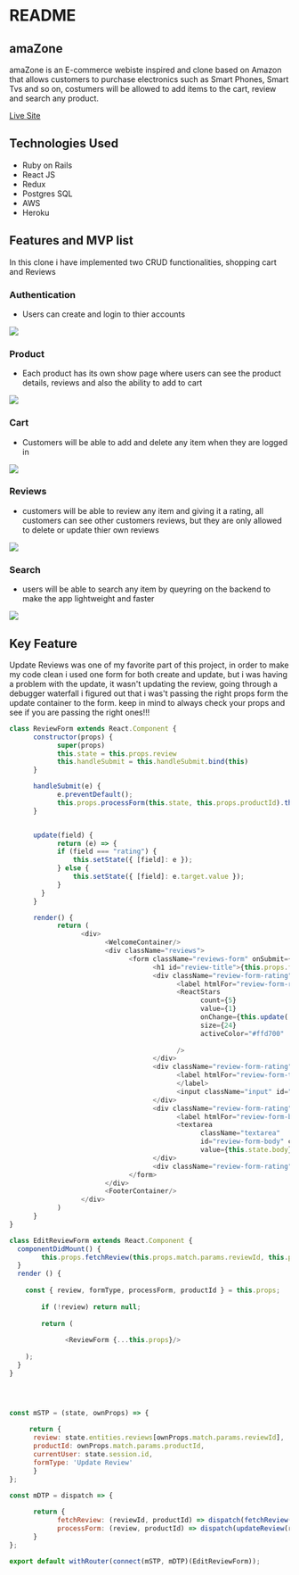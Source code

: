 # README
## amaZone
amaZone is an E-commerce webiste inspired and clone based on Amazon that allows customers to purchase  electronics such as Smart Phones, Smart Tvs and so on, costumers will be allowed to add items to the cart, review and search any product.

[Live Site](https://amazone2.herokuapp.com/#/)

## Technologies Used 

* Ruby on Rails 
* React JS
* Redux
* Postgres SQL
* AWS
* Heroku 

## Features and MVP list
In this clone i have implemented two CRUD functionalities, shopping cart and Reviews
### Authentication
* Users can create and login to thier accounts 

![](app/assets/images/gifAuth.gif)

### Product 
* Each product has its own show page where users can see the product details, reviews and also the ability to add to cart

![](app/assets/images/gifProduct.gif) 

### Cart  
* Customers will be able to add and delete any item when they are logged in 

![](app/assets/images/gifCart.gif)

### Reviews  
* customers will be able to review any item and giving it a rating, all customers can see other customers reviews, but they are only allowed to delete or update thier own reviews

![](app/assets/images/gifReviews.gif) 

### Search 
* users will be able to search any item by queyring on the backend to make the app lightweight and faster  

![](app/assets/images/gifSearch1.gif)

## Key Feature  
Update Reviews was one of my favorite part of this project, in order to make my code clean i used one form for both create and update, but i was having a problem with the update, it wasn't updating the review, going through a debugger waterfall i figured out that i was't passing the right props form the update container to the form. keep in mind to always check your props and see if you are passing the right ones!!!  

```javascript
class ReviewForm extends React.Component {
      constructor(props) {
            super(props)
            this.state = this.props.review 
            this.handleSubmit = this.handleSubmit.bind(this)
      }

      handleSubmit(e) {
            e.preventDefault();
            this.props.processForm(this.state, this.props.productId).then(() => this.props.history.push(`/products/${this.props.productId}`))
      }


      update(field) {
            return (e) => {
            if (field === "rating") {
                this.setState({ [field]: e });
            } else {
                this.setState({ [field]: e.target.value });
            }
        }
      }

      render() {
            return (
                  <div>
                        <WelcomeContainer/>
                        <div className="reviews">
                              <form className="reviews-form" onSubmit={this.handleSubmit}>
                                    <h1 id="review-title">{this.props.formType}</h1>
                                    <div className="review-form-rating">
                                          <label htmlFor="review-form-rating">Overall rating</label>
                                          <ReactStars
                                                count={5}
                                                value={1}
                                                onChange={this.update('rating')}
                                                size={24}
                                                activeColor="#ffd700"
                                                
                                          />
                                    </div>
                                    <div className="review-form-rating">
                                          <label htmlFor="review-form-title">Add a headline
                                          </label>
                                          <input className="input" id="review-form-title" type="text" value={this.state.title} onChange={this.update('title')}></input>
                                    </div>
                                    <div className="review-form-rating">
                                          <label htmlFor="review-form-body">Add a written review</label>
                                          <textarea
                                                className="textarea"
                                                id="review-form-body" cols="100" rows="10"
                                                value={this.state.body} onChange={this.update('body')}></textarea>
                                    </div>
                                    <div className="review-form-rating"><button id="review-submit-from" type="submit">{this.props.formType === 'Create Review' ? 'Submit Review' : 'Update Review'}</button> </div>
                              </form>
                        </div>
                        <FooterContainer/>
                  </div>
            )
      }
}     
```   


```javascript
class EditReviewForm extends React.Component {
  componentDidMount() {
        this.props.fetchReview(this.props.match.params.reviewId, this.props.productId)
  }
  render () {
    
    const { review, formType, processForm, productId } = this.props;
      
        if (!review) return null;
      
        return (
          
              <ReviewForm {...this.props}/>
      
    );
  }
}




const mSTP = (state, ownProps) => {
      
     return {
      review: state.entities.reviews[ownProps.match.params.reviewId],
      productId: ownProps.match.params.productId, 
      currentUser: state.session.id,
      formType: 'Update Review'
      }
};

const mDTP = dispatch => {
      
      return {
            fetchReview: (reviewId, productId) => dispatch(fetchReview(reviewId, productId)),
            processForm: (review, productId) => dispatch(updateReview(review, productId))
      }
};

export default withRouter(connect(mSTP, mDTP)(EditReviewForm));      
```
